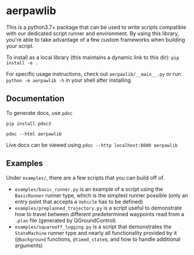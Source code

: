 # aerpawlib

This is a python3.7+ package that can be used to write scripts compatible with
our dedicated script runner and environment. By using this library, you're
able to take advantage of a few custom frameworks when building your script.

To install as a local library (this maintains a dynamic link to this dir):
    `pip install -e .`

For specific usage instructions, check out `aerpawlib/__main__.py` or run
    `python -m aerpawlib -h`
in your shell after installing

## Documentation

To generate docs, use `pdoc`

```
pip install pdoc3

pdoc --html aerpawlib
```

Live docs can be viewed using `pdoc --http localhost:8080 aerpawlib`

## Examples

Under `examples/`, there are a few scripts that you can build off of.

* `examples/basic_runner.py` is an example of a script using the `BasicRunner`
runner type, which is the simplest runner possible (only an entry point that
accepts a `Vehicle` has to be defined)
* `examples/preplanned_trajectory.py` is a script useful to demonstrate how to
travel between different predetermined waypoints read from a `.plan` file
(generated by QGroundControl)
* `examples/squareoff_logging.py` is a script that demonstrates the
`StateMachine` runner type and nearly all functionality provided by it
(`@background` functions, `@timed_state`s, and how to handle additional
arguments)
